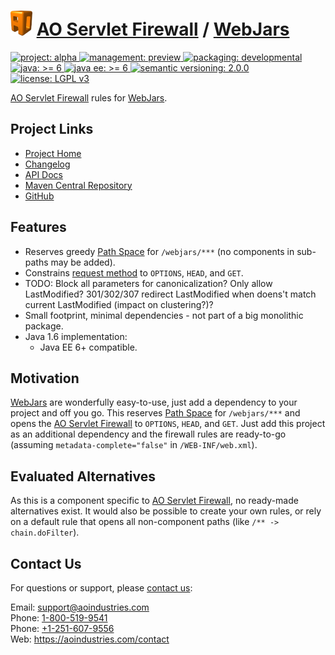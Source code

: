 # [<img src="ao-logo.png" alt="AO Logo" width="35" height="40">](https://aoindustries.com/) [AO Servlet Firewall](https://aoindustries.com/ao-servlet-firewall/) / [WebJars](https://aoindustries.com/ao-servlet-firewall/webjars/)
<p>
	<a href="https://aoindustries.com/life-cycle#project-alpha">
		<img src="https://aoindustries.com/ao-badges/project-alpha.svg" alt="project: alpha" />
	</a>
	<a href="https://aoindustries.com/life-cycle#management-preview">
		<img src="https://aoindustries.com/ao-badges/management-preview.svg" alt="management: preview" />
	</a>
	<a href="https://aoindustries.com/life-cycle#packaging-developmental">
		<img src="https://aoindustries.com/ao-badges/packaging-developmental.svg" alt="packaging: developmental" />
	</a>
	<br />
	<a href="https://docs.oracle.com/javase/6/docs/api/">
		<img src="https://aoindustries.com/ao-badges/java-6.svg" alt="java: &gt;= 6" />
	</a>
	<a href="https://docs.oracle.com/javaee/6/api/">
		<img src="https://aoindustries.com/ao-badges/javaee-6.svg" alt="java ee: &gt;= 6" />
	</a>
	<a href="http://semver.org/spec/v2.0.0.html">
		<img src="https://aoindustries.com/ao-badges/semver-2.0.0.svg" alt="semantic versioning: 2.0.0" />
	</a>
	<a href="https://www.gnu.org/licenses/lgpl-3.0">
		<img src="https://aoindustries.com/ao-badges/license-lgpl-3.0.svg" alt="license: LGPL v3" />
	</a>
</p>

[AO Servlet Firewall](https://aoindustries.com/ao-servlet-firewall/) rules for [WebJars](https://www.webjars.org/).

## Project Links
* [Project Home](https://aoindustries.com/ao-servlet-firewall/webjars/)
* [Changelog](https://aoindustries.com/ao-servlet-firewall/webjars/changelog)
* [API Docs](https://aoindustries.com/ao-servlet-firewall/webjars/apidocs/)
* [Maven Central Repository](https://search.maven.org/#search%7Cgav%7C1%7Cg:%22com.aoindustries%22%20AND%20a:%22ao-servlet-firewall-webjars%22)
* [GitHub](https://github.com/aoindustries/ao-servlet-firewall-webjars)

## Features
* Reserves greedy [Path Space](https://aoindustries.com/ao-servlet-firewall/path-space/) for `/webjars/***` (no components in sub-paths may be added).
* Constrains [request method](https://docs.oracle.com/javaee/6/api/javax/servlet/http/HttpServletRequest.html#getMethod()) to `OPTIONS`, `HEAD`, and `GET`.
* TODO: Block all parameters for canonicalization?  Only allow LastModified?  301/302/307 redirect LastModified when doens't match current LastModified (impact on clustering?)?
* Small footprint, minimal dependencies - not part of a big monolithic package.
* Java 1.6 implementation:
    * Java EE 6+ compatible.

## Motivation
[WebJars](https://www.webjars.org/) are wonderfully easy-to-use, just add a dependency to your project and off you go.  This reserves [Path Space](https://aoindustries.com/ao-servlet-firewall/path-space/) for `/webjars/***` and opens the [AO Servlet Firewall](https://aoindustries.com/ao-servlet-firewall/) to `OPTIONS`, `HEAD`, and `GET`.  Just add this project as an additional dependency and the firewall rules are ready-to-go (assuming `metadata-complete="false"` in `/WEB-INF/web.xml`).

## Evaluated Alternatives
As this is a component specific to [AO Servlet Firewall](https://aoindustries.com/ao-servlet-firewall/), no ready-made alternatives exist.  It would also be possible to create your own rules, or rely on a default rule that opens all non-component paths (like `/** -> chain.doFilter`).

## Contact Us
For questions or support, please [contact us](https://aoindustries.com/contact):

Email: [support@aoindustries.com](mailto:support@aoindustries.com)  
Phone: [1-800-519-9541](tel:1-800-519-9541)  
Phone: [+1-251-607-9556](tel:+1-251-607-9556)  
Web: https://aoindustries.com/contact
